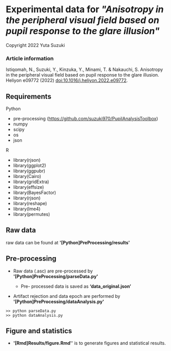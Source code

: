 # Experimental data for *"Anisotropy in the peripheral visual field based on pupil response to the glare illusion"*
Copyright 2022 Yuta Suzuki

### Article information
Istiqomah, N., Suzuki, Y., Kinzuka, Y., Minami, T. & Nakauchi, S. Anisotropy in the peripheral visual field based on pupil response to the glare illusion. Heliyon e09772 (2022) <doi:10.1016/j.heliyon.2022.e09772>.

## Requirements
Python
- pre-processing (https://github.com/suzuki970/PupilAnalysisToolbox)
- numpy
- scipy
- os
- json

R
- library(rjson)
- library(ggplot2)
- library(ggpubr)
- library(Cairo)
- library(gridExtra)
- library(effsize)
- library(BayesFactor)
- library(rjson)
- library(reshape)
- library(lme4)
- library(permutes)

## Raw data
raw data can be found at **'[Python]PreProcessing/results'**

## Pre-processing
- Raw data (.asc) are pre-processed by **'[Python]PreProcessing/parseData.py'**

	- Pre- processed data is saved as **‘data_original.json’**

- Artifact rejection and data epoch are performed by **'[Python]PreProcessing/dataAnalysis.py'**

```
>> python parseData.py	
>> python dataAnalysis.py
```


## Figure and statistics
-  **'[Rmd]Results/figure.Rmd'**‘ is to generate figures and statistical results.

